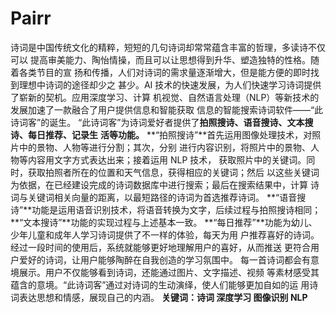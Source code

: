 # Pairr
​         诗词是中国传统文化的精粹，短短的几句诗词却常常蕴含丰富的哲理，多读诗不仅可以
提高审美能力、陶怡情操，而且可以让思想得到升华、塑造独特的性格。随着各类节目的宣
扬和传播，人们对诗词的需求量逐渐增大，但是能方便的即时找到理想中诗词的途径却少之
甚少。AI 技术的快速发展，为人们快速学习诗词提供了崭新的契机。应用深度学习、计算
机视觉、自然语言处理（NLP）等新技术的发展加速了一款融合了用户提供信息和智能获取
信息的智能搜索诗词软件——“此诗词客”的诞生。
​          “此诗词客”为诗词爱好者提供了**拍照搜诗、语音搜诗、文本搜诗、每日推荐、记录生**
**活等功能。**
**“拍照搜诗”**首先运用图像处理技术，对照片中的景物、人物等进行分割；其次，分别
进行内容识别，将照片中的景物、人物等内容用文字方式表达出来；接着运用 NLP 技术，
获取照片中的关键词。同时，获取拍照者所在的位置和天气信息，获得相应的关键词；然后
以这些关键词为依据，在已经建设完成的诗词数据库中进行搜索；最后在搜索结果中，计算
诗词与关键词相关向量的距离，以最短路径的诗词为首选推荐诗词。
**“语音搜诗”**功能是运用语音识别技术，将语音转换为文字，后续过程与拍照搜诗相同；
**“文本搜诗”**功能的实现过程与上述基本一致。
**“每日推荐”**功能为幼儿、少年儿童和成年人学习诗词提供了不一样的体验，每天为用
户推荐喜好的诗词。经过一段时间的使用后，系统就能够更好地理解用户的喜好，从而推送
更符合用户爱好的诗词，让用户能够陶醉在自我创造的学习氛围中。
每一首诗词都会有意境展示。用户不仅能够看到诗词，还能通过图片、文字描述、视频
等素材感受其蕴含的意境。“此诗词客”通过对诗词的生动演绎，使人们能够更加自如的运
用诗词表达思想和情感，展现自己的内涵。
**关键词：诗词 深度学习 图像识别 NLP**